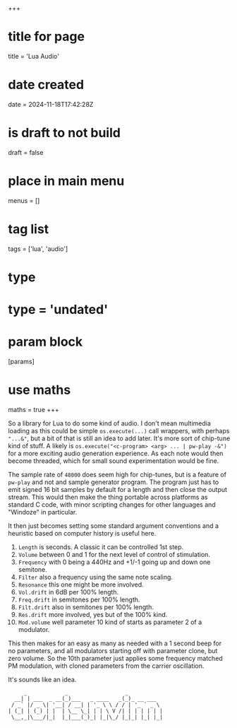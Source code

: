 +++
# title for page
title = 'Lua Audio'
# date created
date = 2024-11-18T17:42:28Z
# is draft to not build
draft = false
# place in main menu
menus = []
# tag list
tags = ['lua', 'audio']
# type
# type = 'undated'
# param block
[params]
# use maths
maths = true
+++

So a library for Lua to do some kind of audio. I don't mean multimedia loading
as this could be simple `os.execute(...)` call wrappers, with perhaps `"...&"`,
but a bit of that is still an idea to add later. It's more sort of chip-tune
kind of stuff. A likely is `os.execute("<c-program> <arg> ... | pw-play -&")`
for a more exciting audio generation experience. As each note would then
become threaded, which for small sound experimentation would be fine.

The sample rate of `48000` does seem high for chip-tunes, but is a feature of
`pw-play` and not and sample generator program. The program just has to emit
signed 16 bit samples by default for a length and then close the output stream.
This would then make the thing portable across platforms as standard C code,
with minor scripting changes for other languages and "Windoze" in particular.

It then just becomes setting some standard argument conventions and a heuristic
based on computer history is useful here.

1. `Length` is seconds. A classic it can be controlled 1st step.
2. `Volume` between 0 and 1 for the next level of control of stimulation.
3. `Frequency` with 0 being a 440Hz and +1/-1 going up and down one semitone.
4. `Filter` also a frequency using the same note scaling.
5. `Resonance` this one might be more involved.
6. `Vol.drift` in 6dB per 100% length.
7. `Freq.drift` in semitones per 100% length.
8. `Filt.drift` also in semitones per 100% length.
9. `Res.drift` more involved, yes but of the 100% kind.
10. `Mod.volume` well parameter 10 kind of starts as parameter 2 of a modulator.

This then makes for an easy as many as needed with a 1 second beep for no
parameters, and all modulators starting off with parameter clone, but zero
volume. So the 10th parameter just applies some frequency matched PM modulation,
with cloned parameters from the carrier oscillation.

It's sounds like an idea.

```text
     _            _                  _
  __| | ___  _ __(_)___   _ ____   _(_)_ __ ___
 / _` |/ _ \| '__| / __| | '_ \ \ / / | '_ ` _ \
| (_| | (_) | |  | \__ \_| | | \ V /| | | | | | |
 \__,_|\___/|_|  |_|___(_)_| |_|\_/ |_|_| |_| |_|

```
